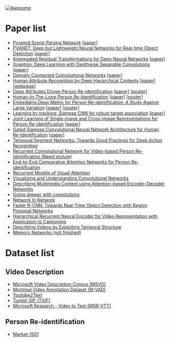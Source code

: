 [![Awesome](https://cdn.rawgit.com/sindresorhus/awesome/d7305f38d29fed78fa85652e3a63e154dd8e8829/media/badge.svg)](https://github.com/sindresorhus/awesome)

# Paper list
* [Pyramid Scene Parsing Network](201612.md#pyramid-scene-parsing-network) \[[paper](https://arxiv.org/pdf/1612.01105.pdf)\]
* [PVANET: Deep but Lightweight Neural Networks for Real-time Object Detection](201612.md#pvanet-deep-but-lightweight-neural-networks-for-real-time-object-detection) \[[paper](http://cn.arxiv.org/pdf/1608.08021v3)\]
* [Aggregated Residual Transformations for Deep Neural Networks](201612.md#aggregated-residual-transformations-for-deep-neural-networks) \[[paper](http://cn.arxiv.org/pdf/1611.05431v1)\]
* [Xception: Deep Learning with Depthwise Separable Convolutions](201612.md#xception-deep-learning-with-depthwise-separable-convolutions) \[[paper](http://cn.arxiv.org/pdf/1610.02357v2)\]
* [Densely Connected Convolutional Networks](201612.md#densely-connected-convolutional-networks) \[[paper](http://cn.arxiv.org/pdf/1608.06993v3)\]
* [Human Attribute Recognition by Deep Hierarchical Contexts](201612.md#human-attribute-recognition-by-deep-hierarchical-contexts) \[[paper](http://personal.ie.cuhk.edu.hk/~ccloy/files/eccv_2016_human.pdf)\] \[[webpage](http://mmlab.ie.cuhk.edu.hk/projects/WIDERAttribute.html)\]
* [Deep Attributes Driven Person Re-identification](201610.md#deep-attributes-driven-person-re-identification) \[[paper](https://arxiv.org/pdf/1605.03259v2.pdf)\] \[[poster](http://www.eccv2016.org/files/posters/P-1B-34.pdf)\]
* [Human-In-The-Loop Person Re-Identification](201610.md#human-in-the-loop-person-re-identification) \[[paper](http://www.eecs.qmul.ac.uk/~xz303/papers/ECCV16/WangEtAl_ECCV2016.pdf)\] \[[poster](http://www.eccv2016.org/files/posters/P-2B-41.pdf)\]
* [Embedding Deep Metric for Person Re-identification: A Study Against Large Variation](201610.md#embedding-deep-metric-for-person-re-identification-a-study-against-large-variation)
 \[[paper](http://www.cbsr.ia.ac.cn/users/hailinshi/papers/2016-eccv/0236.pdf)\] \[[poster](http://www.eccv2016.org/files/posters/P-1A-44.pdf)\]
* [Learning by tracking: Siamese CNN for robust target association](201610.md#learning-by-tracking-siamese-cnn-for-robust-target-association) \[[paper](https://arxiv.org/pdf/1604.07866v3.pdf)\]
* [Joint Learning of Single-image and Cross-image Representations for Person Re-identification](201610.md#joint-learning-of-single-image-and-cross-image-representations-for-person-re-identification) \[[paper](http://ss.sysu.edu.cn/~ll/files/CVPR2016_PersonReID.pdf)\]
* [Gated Siamese Convolutional Neural Network Architecture for Human Re-Identification](201610.md#gated-siamese-convolutional-neural-network-architecture-for-human-re-identification) \[[paper](https://arxiv.org/pdf/1607.08378v2.pdf)\]
* [Temporal Segment Networks: Towards Good Practices for Deep Action Recognition](201609.md#temporal-segment-networks-towards-good-practices-for-deep-action-recognition)
* [Recurrent Convolutional Network for Video-based Person Re-Identification (Need picture)](201609.md#recurrent-convolutional-network-for-video-based-person-re-identification)
* [End-to-End Comparative Attention Networks for Person Re-identification](201609.md#end-to-end-comparative-attention-networks-for-person-re-identification)
* [Recurrent Models of Visual Attention](201608.md#recurrent-models-of-visual-attention)
* [Visualizing and Understanding Convolutional Networks](201608.md#visualizing-and-understanding-convolutional-networks)
* [Describing Multimedia Content using Attention-based Encoder–Decoder Networks](201608.md#describing-multimedia-content-using-attention-based-encoderdecoder-networks)
* [Going deeper with convolutions](201608.md#going-deeper-with-convolutions)
* [Network In Network](201608.md#network-in-network)
* [Faster R-CNN: Towards Real-Time Object Detection with Region Proposal Networks](201609.md#faster-r-cnn-towards-real-time-object-detection-with-region-proposal-networks)
* [Hierarchical Recurrent Neural Encoder for Video Representation with Application to Captioning](201609.md#hierarchical-recurrent-neural-encoder-for-video-representation-with-application-to-captioning)
* [Describing Videos by Exploiting Temporal Structure](201609.md#describing-videos-by-exploiting-temporal-structure)
* [Memory Networks (not finished)](201609.md#memory-networks)

# Dataset list

## Video Description

* [Microsoft Video Description Corpus (MSVD)](201609.md#microsoft-video-description-corpus-msvd)
* [Montreal Video Annotation Dataset (M-VAD)](201609.md#montreal-video-annotation-dataset-m-vad)
* [Youtube2Text](201609.md#youtube2text)
* [Tumblr GIF (TGIF)](201609.md#tumblr-gif-tgif)
* [Microsoft Research - Video to Text (MSR-VTT)](201609.md#microsoft-research-video-to-text-msr-vtt)

## Person Re-identification
* [Market-1501](201609.md#market-1501)